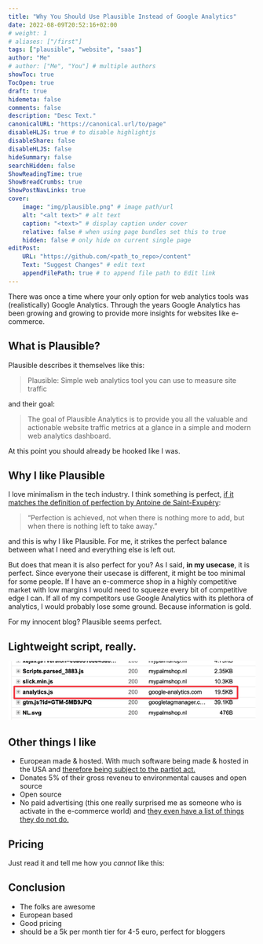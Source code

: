 ```yaml
---
title: "Why You Should Use Plausible Instead of Google Analytics"
date: 2022-08-09T20:52:16+02:00
# weight: 1
# aliases: ["/first"]
tags: ["plausible", "website", "saas"]
author: "Me"
# author: ["Me", "You"] # multiple authors
showToc: true
TocOpen: true
draft: true
hidemeta: false
comments: false
description: "Desc Text."
canonicalURL: "https://canonical.url/to/page"
disableHLJS: true # to disable highlightjs
disableShare: false
disableHLJS: false
hideSummary: false
searchHidden: false
ShowReadingTime: true
ShowBreadCrumbs: true
ShowPostNavLinks: true
cover:
    image: "img/plausible.png" # image path/url
    alt: "<alt text>" # alt text
    caption: "<text>" # display caption under cover
    relative: false # when using page bundles set this to true
    hidden: false # only hide on current single page
editPost:
    URL: "https://github.com/<path_to_repo>/content"
    Text: "Suggest Changes" # edit text
    appendFilePath: true # to append file path to Edit link
---
```

There was once a time where your only option for web analytics tools was (realistically) Google Analytics. Through the years Google Analytics has been growing and growing to provide more insights for websites like e-commerce.

## What is Plausible?
Plausible describes it themselves like this:

> Plausible: Simple web analytics tool you can use to measure site traffic 

and their goal:

> The goal of Plausible Analytics is to provide you all the valuable and actionable website traffic metrics at a glance in a simple and modern web analytics dashboard.

At this point you should already be hooked like I was.

## Why I like Plausible

I love minimalism in the tech industry. I think something is perfect, [if it matches the definition of perfection by Antoine de Saint-Exupéry](https://www.goodreads.com/quotes/19905-perfection-is-achieved-not-when-there-is-nothing-more-to):

> “Perfection is achieved, not when there is nothing more to add, but when there is nothing left to take away.”

and this is why I like Plausible. For me, it strikes the perfect balance between what I need and everything else is left out.

But does that mean it is also perfect for you? As I said, **in my usecase**, it is perfect. Since everyone their usecase is different, it might be too minimal for some people. If I have an e-commerce shop in a highly competitive market with low margins I would need to squeeze every bit of competitive edge I can. If all of my competitors use Google Analytics with its plethora of analytics, I would probably lose some ground. Because information is gold.

For my innocent blog? Plausible seems perfect.

## Lightweight script, really.
![test](google_analytics_script.png)

## Other things I like

- European made & hosted. With much software being made & hosted in the USA and [therefore being subject to the partiot act.](https://en.wikipedia.org/wiki/Patriot_Act)
- Donates 5% of their gross reveneu to environmental causes and open source
- Open source
- No paid advertising (this one really surprised me as someone who is activate in the e-commerce world) and [they even have a list of things they do not do.](https://plausible.io/blog/best-marketing-practices)

## Pricing

Just read it and tell me how you *cannot* like this:

## Conclusion

- The folks are awesome
- European based
- Good pricing
- should be a 5k per month tier for 4-5 euro, perfect for bloggers


